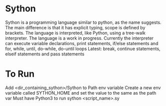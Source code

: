 # Sython
  Sython is a programming language similar to python, as the name suggests. The main difference is that it has explicit typing,
  scope is defined by brackets. The language is interpreted, like Python, using a tree-walk interpreter. The language is
  a work in progress. Currently the interpreter can execute variable declarations, print statements, if/else statements
  and for, while, until, do-while, do-until loops
  Latest: break, continue statements, elseif statements and pass statements

# To Run
  Add <dir_containing_sython>/Sython to Path env variable
  Create a new env variable called SYTHON_HOME and set the
  value to the same as the path var
  Must have Python3 to run
  sython <script_name>.sy
